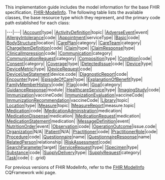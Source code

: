 This implementation guide includes the model information for the base FHIR specification, [FHIR-ModelInfo](Library-FHIR-ModelInfo.html). The following table lists the available classes, the base resource type which they represent, and the primary code path established for each class:

|---|---|
|[Account]({{site.data.fhir.path}}Account.html)|type|
|[ActivityDefinition]({{site.data.fhir.path}}ActivityDefinition.html)|topic|
|[AdverseEvent]({{site.data.fhir.path}}AdverseEvent.html)|event|
|[AllergyIntolerance]({{site.data.fhir.path}}AllergyIntolerance.html)|code|
|[Appointment]({{site.data.fhir.path}}Appointment.html)|serviceType|
|[Basic]({{site.data.fhir.path}}Basic.html)|code|
|[BodyStructure]({{site.data.fhir.path}}BodyStructure.html)|location|
|[CarePlan]({{site.data.fhir.path}}CarePlan.html)|category|
|[CareTeam]({{site.data.fhir.path}}CareTeam.html)|category|
|[ChargeItemDefinition]({{site.data.fhir.path}}ChargeItemDefinition.html)|code|
|[Claim]({{site.data.fhir.path}}Claim.html)|type|
|[ClaimResponse]({{site.data.fhir.path}}ClaimResponse.html)|type|
|[ClinicalImpression]({{site.data.fhir.path}}ClinicalImpression.html)|code|
|[Communication]({{site.data.fhir.path}}Communication.html)|category|
|[CommunicationRequest]({{site.data.fhir.path}}CommunicationRequest.html)|category|
|[Composition]({{site.data.fhir.path}}Composition.html)|type|
|[Condition]({{site.data.fhir.path}}Condition.html)|code|
|[Consent]({{site.data.fhir.path}}Consent.html)|category|
|[Coverage]({{site.data.fhir.path}}Coverage.html)|type|
|[DetectedIssue]({{site.data.fhir.path}}DetectedIssue.html)|code|
|[Device]({{site.data.fhir.path}}Device.html)|type|
|[DeviceMetric]({{site.data.fhir.path}}DeviceMetric.html)|type|
|[DeviceRequest]({{site.data.fhir.path}}DeviceRequest.html)|code|
|[DeviceUseStatement]({{site.data.fhir.path}}DeviceUseStatement.html)|device.code|
|[DiagnosticReport]({{site.data.fhir.path}}DiagnosticReport.html)|code|
|[Encounter]({{site.data.fhir.path}}Encounter.html)|type|
|[EpisodeOfCare]({{site.data.fhir.path}}EpisodeOfCare.html)|type|
|[ExplanationOfBenefit]({{site.data.fhir.path}}ExplanationOfBenefit.html)|type|
|[FamilyMemberHistory]({{site.data.fhir.path}}FamilyMemberHistory.html)|code|
|[Flag]({{site.data.fhir.path}}Flag.html)|code|
|[Goal]({{site.data.fhir.path}}Goal.html)|category|
|[GuidanceResponse]({{site.data.fhir.path}}GuidanceResponse.html)|module|
|[HealthcareService]({{site.data.fhir.path}}HealthcareService.html)|type|
|[ImagingStudy]({{site.data.fhir.path}}ImagingStudy.html)|code|
|[Immunization]({{site.data.fhir.path}}Immunization.html)|vaccineCode|
|[ImmunizationEvaluation]({{site.data.fhir.path}}ImmunizationEvaluation.html)|vaccineCode|
|[ImmunizationRecommendation]({{site.data.fhir.path}}ImmunizationRecommendation.html)|vaccineCode|
|[Library]({{site.data.fhir.path}}Library.html)|topic|
|[Location]({{site.data.fhir.path}}Location.html)|type|
|[Measure]({{site.data.fhir.path}}Measure.html)|topic|
|[MeasureReport]({{site.data.fhir.path}}MeasureReport.html)|measure.topic|
|[Medication]({{site.data.fhir.path}}Medication.html)|code|
|[MedicationAdministration]({{site.data.fhir.path}}MedicationAdministration.html)|medication|
|[MedicationDispense]({{site.data.fhir.path}}MedicationDispense.html)|medication|
|[MedicationRequest]({{site.data.fhir.path}}MedicationRequest.html)|medication|
|[MedicationStatement]({{site.data.fhir.path}}MedicationStatement.html)|medication|
|[MessageDefinition]({{site.data.fhir.path}}MessageDefinition.html)|event|
|[NutritionOrder]({{site.data.fhir.path}}NutritionOrder.html)|event|
|[Observation]({{site.data.fhir.path}}Observation.html)|code|
|[OperationOutcome]({{site.data.fhir.path}}OperationOutcome.html)|issue.code|
|[Organization]({{site.data.fhir.path}}Organization.html)|N/A|
|[Patient]({{site.data.fhir.path}}Patient.html)|N/A|
|[Practitioner]({{site.data.fhir.path}}Practitioner.html)|code|
|[PractitionerRole]({{site.data.fhir.path}}PractitionerRole.html)|code|
|[Procedure]({{site.data.fhir.path}}Procedure.html)|code|
|[Questionnaire]({{site.data.fhir.path}}Questionnaire.html)|name|
|[QuestionnaireResponse]({{site.data.fhir.path}}QuestionnaireResponse.html)|name|
|[RelatedPerson]({{site.data.fhir.path}}RelatedPerson.html)|relationship|
|[RiskAssessment]({{site.data.fhir.path}}RiskAssessment.html)|code|
|[SearchParameter]({{site.data.fhir.path}}SearchParameter.html)|target|
|[ServiceRequest]({{site.data.fhir.path}}ServiceRequest.html)|type|
|[Specimen]({{site.data.fhir.path}}Specimen.html)|type|
|[Substance]({{site.data.fhir.path}}Substance.html)|code|
|[SupplyDelivery]({{site.data.fhir.path}}SupplyDelivery.html)|type|
|[SupplyRequest]({{site.data.fhir.path}}SupplyRequest.html)|category|
|[Task]({{site.data.fhir.path}}Task.html)|code|
{: .grid}


For previous versions of FHIR ModelInfo, refer to the [FHIR ModelInfo](https://github.com/cqframework/clinical_quality_language/wiki/FHIRModelInfo) CQFramework wiki page.